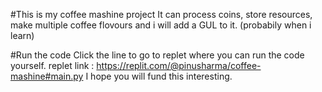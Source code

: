 #This is my coffee mashine project 
It can process coins, store resources, make multiple coffee flovours and i will add a GUL to it. (probabily when i learn)

#Run the code 
Click the line to go to replet where you can run the code yourself.
replet link : https://replit.com/@pinusharma/coffee-mashine#main.py
I hope you will fund this interesting.
